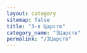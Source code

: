 ```yaml
---
layout: category
sitemap: false
title: "3-я Царств"
category_name: "3Царств"
permalink: "/3Царств"
---
```

